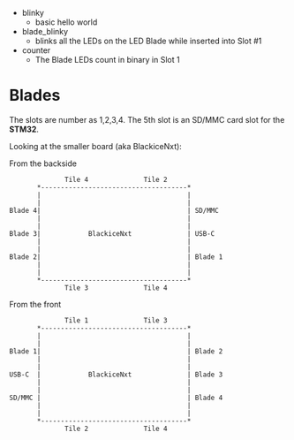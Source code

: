 - blinky
  - basic hello world
- blade_blinky
  - blinks all the LEDs on the LED Blade while inserted into Slot #1
- counter
  - The Blade LEDs count in binary in Slot 1

# Blades
The slots are number as 1,2,3,4. The 5th slot is an SD/MMC card slot for the **STM32**.

Looking at the smaller board (aka BlackiceNxt):

From the backside
```
              Tile 4              Tile 2
       *-------------------------------------*
       |                                     |
       |                                     |
Blade 4|                                     | SD/MMC
       |                                     |
       |                                     |
Blade 3|            BlackiceNxt              | USB-C
       |                                     |
       |                                     |
Blade 2|                                     | Blade 1
       |                                     |
       |                                     |
       *-------------------------------------*
              Tile 3              Tile 4
```

From the front
```
              Tile 1              Tile 3
       *-------------------------------------*
       |                                     |
       |                                     |
Blade 1|                                     | Blade 2
       |                                     |
       |                                     |
USB-C  |            BlackiceNxt              | Blade 3
       |                                     |
       |                                     |
SD/MMC |                                     | Blade 4
       |                                     |
       |                                     |
       *-------------------------------------*
              Tile 2              Tile 4
```